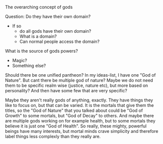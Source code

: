 The overarching concept of gods

Question: 
Do they have their own domain? 
- If so
	- do all gods have their own domain? 
	- What is a domain?
	- Can normal people access the domain?

What is the source of gods powers?
- Magic?
- Something else?

Should there be one unified pantheon? In my ideas-list, I have one "God of Nature". But cant there be multiple god of nature? Maybe we do not need them to be specific realm wise (justice, nature etc), but more based on personality? And then have some few that are very specific? 

Maybe they aren't really gods of anything, exactly. They have things they like to focus on, but that can be varied. It is the mortals that give them the titles, so the "God of Nature" that you talked about could be "God of Growth" to some mortals, but "God of Decay" to others. And maybe there are multiple gods working on for example health, but to some mortals they believe it is just one "God of Health".
So really, these mighty, powerful beings have many interests, but mortal minds crave simplicity and therefore label things less complexly than they really are.